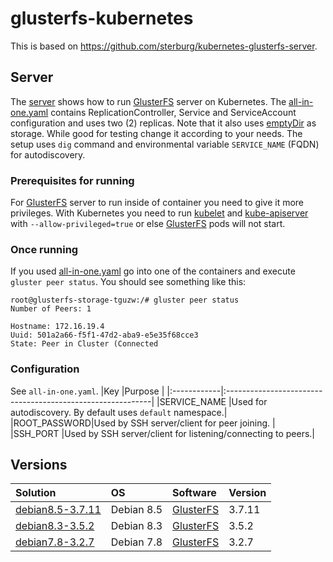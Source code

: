 glusterfs-kubernetes
====================

This is based on https://github.com/sterburg/kubernetes-glusterfs-server.

## Server
The [server] shows how to run [GlusterFS] server on Kubernetes. The [all-in-one.yaml] contains 
ReplicationController, Service and ServiceAccount configuration and uses two (2) replicas. Note
that it also uses [emptyDir] as storage. While good for testing change it according to your needs.
The setup uses `dig` command and environmental variable `SERVICE_NAME` (FQDN) for autodiscovery.

### Prerequisites for running
For [GlusterFS] server to run inside of container you need to give it more privileges. With Kubernetes
you need to run [kubelet] and [kube-apiserver] with `--allow-privileged=true` or else [GlusterFS]
pods will not start.

### Once running
If you used [all-in-one.yaml] go into one of the containers and execute `gluster peer status`.
You should see something like this:
```
root@glusterfs-storage-tguzw:/# gluster peer status
Number of Peers: 1

Hostname: 172.16.19.4
Uuid: 501a2a66-f5f1-47d2-aba9-e5e35f68cce3
State: Peer in Cluster (Connected
```

### Configuration
See `all-in-one.yaml`.
|Key          |Purpose                                                     |
|:------------|:-----------------------------------------------------------|
|SERVICE_NAME |Used for autodiscovery. By default uses `default` namespace.|
|ROOT_PASSWORD|Used by SSH server/client for peer joining.                 |
|SSH_PORT     |Used by SSH server/client for listening/connecting to peers.|

## Versions
|Solution          |OS        |Software   |Version|
|:-----------------|:---------|:----------|:------|
|[debian8.5-3.7.11]|Debian 8.5|[GlusterFS]|3.7.11 |
|[debian8.3-3.5.2] |Debian 8.3|[GlusterFS]|3.5.2  |
|[debian7.8-3.2.7] |Debian 7.8|[GlusterFS]|3.2.7  |

[GlusterFS]: https://www.gluster.org/
[server]: https://github.com/matthewvalimaki/glusterfs-kubernetes/tree/master/server
[all-in-one.yaml]: https://github.com/matthewvalimaki/glusterfs-kubernetes/blob/master/server/all-in-one.yaml
[emptyDir]: http://kubernetes.io/docs/user-guide/volumes/#emptydir
[kubelet]: http://kubernetes.io/docs/admin/kubelet/
[kube-apiserver]: http://kubernetes.io/docs/admin/kube-apiserver/

[debian8.5-3.7.11]: https://github.com/matthewvalimaki/glusterfs-kubernetes/tree/master/server/debian8.5-3.7.11
[debian8.3-3.5.2]: https://github.com/matthewvalimaki/glusterfs-kubernetes/tree/master/server/debian8.3-3.5.2
[debian7.8-3.2.7]: https://github.com/matthewvalimaki/glusterfs-kubernetes/tree/master/server/debian7.8-3.2.7
